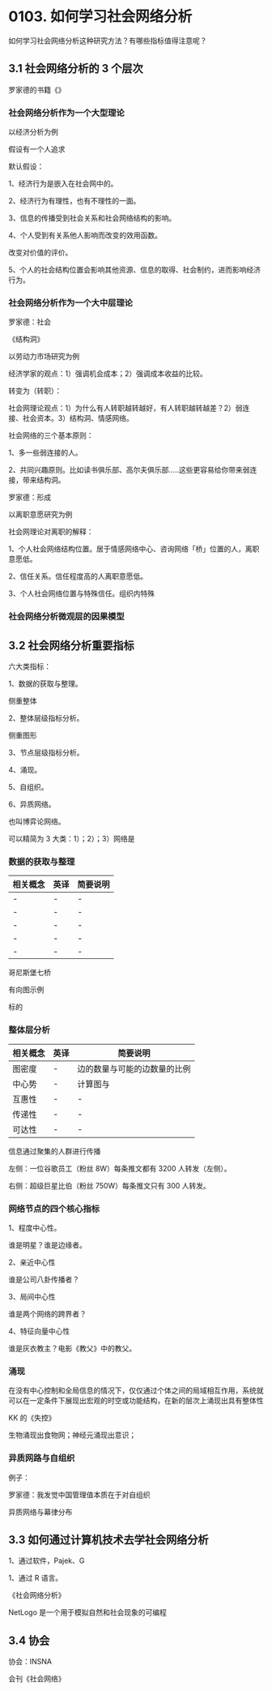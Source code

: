 # 0103. 如何学习社会网络分析

如何学习社会网络分析这种研究方法？有哪些指标值得注意呢？

## 3.1 社会网络分析的 3 个层次

罗家德的书籍《》

### 社会网络分析作为一个大型理论

以经济分析为例

假设有一个人追求

默认假设：

1、经济行为是嵌入在社会网中的。

2、经济行为有理性，也有不理性的一面。

3、信息的传播受到社会关系和社会网络结构的影响。

4、个人受到有关系他人影响而改变的效用函数。

改变对价值的评价。

5、个人的社会结构位置会影响其他资源、信息的取得、社会制约，进而影响经济行为。

### 社会网络分析作为一个大中层理论

罗家德：社会

《结构洞》

以劳动力市场研究为例

经济学家的观点：1）强调机会成本；2）强调成本收益的比较。

转变为（转职）：

社会网理论观点：1）为什么有人转职越转越好，有人转职越转越差？2）弱连接、社会资本。3）结构洞、情感网络。

社会网络的三个基本原则：

1、多一些弱连接的人。

2、共同兴趣原则。比如读书俱乐部、高尔夫俱乐部.....这些更容易给你带来弱连接，带来结构洞。

罗家德：形成

以离职意愿研究为例

社会网理论对离职的解释：

1、个人社会网络结构位置。居于情感网络中心、咨询网络「桥」位置的人，离职意愿低。

2、信任关系。信任程度高的人离职意愿低。

3、个人社会网络位置与特殊信任。组织内特殊

### 社会网络分析微观层的因果模型

## 3.2 社会网络分析重要指标

六大类指标：

1、数据的获取与整理。

侧重整体

2、整体层级指标分析。

侧重图形

3、节点层级指标分析。

4、涌现。

5、自组织。

6、异质网络。

也叫博弈论网络。

可以精简为 3 大类：1）；2）；3）网络是

### 数据的获取与整理

| 相关概念 | 英译 | 简要说明 |
| --- | --- | --- |
| - | - | -|
| - | - | -|
| - | - | -|
| - | - | -|
| - | - | -|

哥尼斯堡七桥

有向图示例

标的

### 整体层分析

| 相关概念 | 英译 | 简要说明 |
| --- | --- | --- |
| 图密度 | - | 边的数量与可能的边数量的比例|
| 中心势 | - | 计算图与|
| 互惠性 | - | -|
| 传递性 | - | -|
| 可达性 | - | -|

信息通过聚集的人群进行传播

左侧：一位谷歌员工（粉丝 8W）每条推文都有 3200 人转发（左侧）。

右侧：超级巨星比伯（粉丝 750W）每条推文只有 300 人转发。

### 网络节点的四个核心指标

1、程度中心性。

谁是明星？谁是边缘者。

2、亲近中心性

谁是公司八卦传播者？

3、局间中心性

谁是两个网络的跨界者？

4、特征向量中心性

谁是灰衣教主？电影《教父》中的教父。

### 涌现

在没有中心控制和全局信息的情况下，仅仅通过个体之间的局域相互作用，系统就可以在一定条件下展现出宏观的时空或功能结构，在新的层次上涌现出具有整体性

KK 的《失控》

生物涌现出食物网；神经元涌现出意识；

### 异质网路与自组织

例子：

罗家德：我发觉中国管理值本质在于对自组织

异质网络与幕律分布

## 3.3 如何通过计算机技术去学社会网络分析

1、通过软件，Pajek、G

1、通过 R 语言。


《社会网络分析》

NetLogo 是一个用于模拟自然和社会现象的可编程

## 3.4 协会

协会：INSNA

会刊《社会网络》



